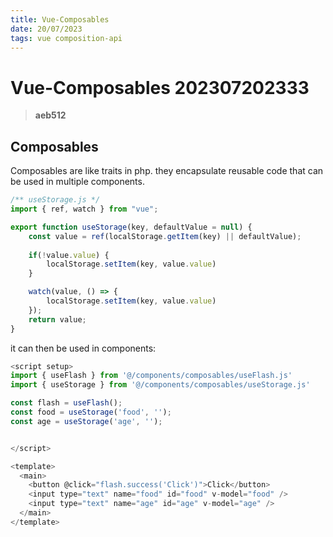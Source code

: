 ```yaml
---
title: Vue-Composables
date: 20/07/2023
tags: vue composition-api
---
```


# **Vue-Composables** 202307202333 
> **aeb512**

  

## Composables

Composables are like traits in php. they encapsulate reusable code that can
be used in multiple components.

```javascript
/** useStorage.js */
import { ref, watch } from "vue";

export function useStorage(key, defaultValue = null) {
    const value = ref(localStorage.getItem(key) || defaultValue);
    
    if(!value.value) {
        localStorage.setItem(key, value.value)
    }

    watch(value, () => {
        localStorage.setItem(key, value.value)
    });    
    return value;
}
```

it can then be used in components:

```javascript
<script setup>
import { useFlash } from '@/components/composables/useFlash.js'
import { useStorage } from '@/components/composables/useStorage.js'

const flash = useFlash();
const food = useStorage('food', '');
const age = useStorage('age', '');


</script>

<template>
  <main>
    <button @click="flash.success('Click')">Click</button>
    <input type="text" name="food" id="food" v-model="food" />
    <input type="text" name="age" id="age" v-model="age" />
  </main>
</template>
```


